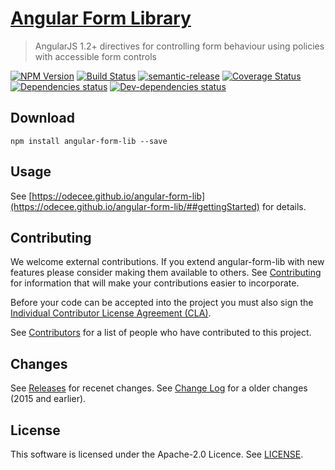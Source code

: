 # [Angular Form Library](https://odecee.github.io/angular-form-lib)

<!--[RM_DESCRIPTION]-->
> AngularJS 1.2+ directives for controlling form behaviour using policies with accessible form controls

<!--[]-->

[![NPM Version](https://img.shields.io/npm/v/angular-form-lib.svg?style=flat-square)](http://npm.im/angular-form-lib)
[![Build Status](https://travis-ci.org/odecee/angular-form-lib.svg)](https://travis-ci.org/odecee/angular-form-lib)
[![semantic-release](https://img.shields.io/badge/%20%20%F0%9F%93%A6%F0%9F%9A%80-semantic--release-e10079.svg)](https://github.com/semantic-release/semantic-release)
[![Coverage Status](https://coveralls.io/repos/github/odecee/angular-form-lib/badge.svg?branch=master)](https://coveralls.io/github/odecee/angular-form-lib?branch=master)
[![Dependencies status](https://david-dm.org/odecee/angular-form-lib/status.svg?theme=shields.io)](https://david-dm.org/odecee/angular-form-lib#info=dependencies)
[![Dev-dependencies status](https://david-dm.org/odecee/angular-form-lib/dev-status.svg?theme=shields.io)](https://david-dm.org/odecee/angular-form-lib#info=devDependencies)

## <a name="download"></a> Download
```
npm install angular-form-lib --save
```

## <a name="usage"></a> Usage

See [https://odecee.github.io/angular-form-lib](https://odecee.github.io/angular-form-lib/##gettingStarted) for details.

## <a name="contributing"></a> Contributing

We welcome external contributions.  If you extend angular-form-lib with new features please consider making them available to others.  See [Contributing](CONTRIBUTING.md) for information that will make your contributions easier to incorporate.

Before your code can be accepted into the project you must also sign the [Individual Contributor License Agreement (CLA)](https://drive.google.com/open?id=1EmjFp3rJYnQU2pFX0A1hgSaHRoAaB_6PUopmmSmeByg).

See [Contributors](CONTRIBUTORS.md) for a list of people who have contributed to this project.

## <a name="changes"></a> Changes
See [Releases](releases) for recenet changes. See [Change Log](CHANGELOG.md) for a older changes (2015 and earlier).


<!--[RM_LICENSE]-->
## License

This software is licensed under the Apache-2.0 Licence. See [LICENSE](LICENSE).

<!--[]-->

